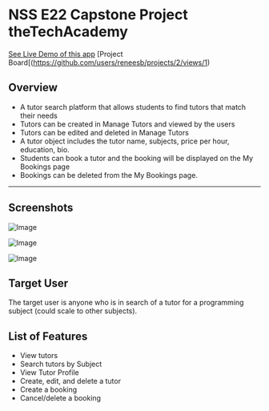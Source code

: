 # NSS E22 Capstone Project theTechAcademy

[See Live Demo of this app](https://thetechacademy.netlify.app/)
[Project Board[(https://github.com/users/reneesb/projects/2/views/1)

## Overview
- A tutor search platform that allows students to find tutors that match their needs
- Tutors can be created in Manage Tutors and viewed by the users
- Tutors can be edited and deleted in Manage Tutors
- A tutor object includes the tutor name, subjects, price per hour, education, bio.
- Students can book a tutor and the booking will be displayed on the My Bookings page
- Bookings can be deleted from the My Bookings page.
___
## Screenshots
![Image](https://github.com/reneesb/INDIVIDUAL-ASSIGNMENT-Team-Roster/assets/19574890/3b0872d7-d04b-4c25-b2cf-0790eb14e223)

![Image](https://github.com/reneesb/INDIVIDUAL-ASSIGNMENT-Team-Roster/assets/19574890/6ab5ea1e-9e87-44da-937f-e4e4024b2d17)

![Image](https://github.com/reneesb/INDIVIDUAL-ASSIGNMENT-Team-Roster/assets/19574890/62b192bf-520b-486d-ad7b-c3e90f5bbe46)

## Target User
The target user is anyone who is in search of a tutor for a programming subject (could scale to other subjects).

## List of Features
- View tutors
- Search tutors by Subject
- View Tutor Profile
- Create, edit, and delete a tutor
- Create a booking
- Cancel/delete a booking




